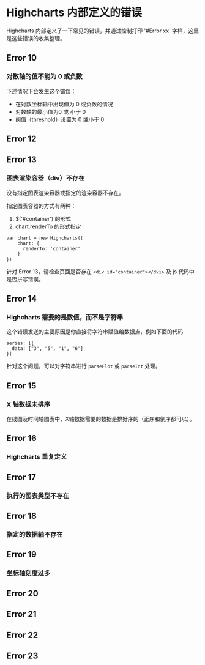 # Highcharts 内部定义的错误

Highcharts 内部定义了一下常见的错误，并通过控制打印 '#Error xx' 字样，这里是这些错误的收集整理。

## Error 10

### 对数轴的值不能为 0 或负数

下述情况下会发生这个错误：

* 在对数坐标轴中出现值为 0 或负数的情况
* 对数轴的最小值为0 或 小于 0
* 阀值（threshold）设置为 0 或小于 0

## Error 12

## Error 13

### 图表渲染容器（div）不存在

没有指定图表渲染容器或指定的渲染容器不存在。

指定图表容器的方式有两种：

1. $('#container') 的形式
2. chart.renderTo 的形式指定

```
var chart = new Highcharts({
    chart: {
      renderTo: 'container'
    }
})
```

针对 Error 13，请检查页面是否存在 ```<div id="container"></dvi>``` 及 js 代码中是否拼写错误。


## Error 14

### Highcharts 需要的是数值，而不是字符串

这个错误发送的主要原因是你直接将字符串赋值给数据点，例如下面的代码

```
series: [{
  data: ["3", "5", "1", "6"]
}]
```

针对这个问题，可以对字符串进行 ```parseFlot``` 或 ```parseInt``` 处理。

## Error 15

### X 轴数据未排序

在线图及时间轴图表中，X轴数据需要的数据是排好序的（正序和倒序都可以）。

## Error 16

### Highcharts 重复定义


## Error 17

### 执行的图表类型不存在

## Error 18

### 指定的数据轴不存在

## Error 19

### 坐标轴刻度过多

## Error 20

## Error 21

## Error 22

## Error 23
